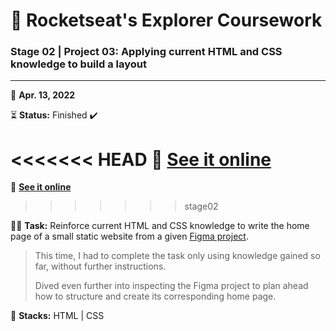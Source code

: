 # 🚀 Rocketseat's Explorer Coursework

### Stage 02 | Project 03: Applying current HTML and CSS knowledge to build a layout

---

📅 **Apr. 13, 2022**

⏳ **Status:** Finished ✔️

<<<<<<< HEAD
🔗 **[See it online](https://victorsgb.github.io/explorer/tree/stage02/layout_build/)**
=======
🔗 **[See it online](https://victorsgb.github.io/explorer/layout_build/)**
>>>>>>> stage02

👨‍💻 **Task:** Reinforce current HTML and CSS knowledge to write the home page of a small static website from a given [Figma project](https://www.figma.com/file/9NQlPiCroFTYBVuG5iFuap/Explorer-(Copy)).

> This time, I had to complete the task only using knowledge gained so far, without further instructions.
> 
> Dived even further into inspecting the Figma project to plan ahead how to structure and create its corresponding home page.

🌱 **Stacks:** HTML | CSS